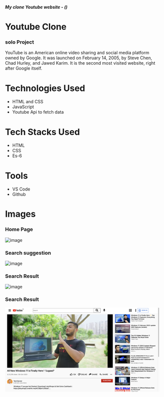 ***My clone Youtube website - ()***
# Youtube Clone
### solo Project
YouTube is an American online video sharing and social media platform owned by Google. It was launched on February 14, 2005, by Steve Chen, Chad Hurley, and Jawed Karim. It is the second most visited website, right after Google itself.
# Technologies Used
* HTML and CSS
* JavaScript
* Youtube Api to fetch data

# Tech Stacks Used
* HTML
* CSS
* Es-6

# Tools
* VS Code
* Github


# Images

### Home Page
![image](https://github.com/AdarshKhatri1/Youtube-Clone/blob/master/Ss/Home%20Page.png?raw=true)

### Search suggestion
![image](https://github.com/AdarshKhatri1/Youtube-Clone/blob/master/Ss/Suggestions.png?raw=true)

### Search Result
![image](https://github.com/AdarshKhatri1/Youtube-Clone/blob/master/Ss/Search%20Result.png?raw=true)

### Search Result
![image](https://github.com/AdarshKhatri1/Youtube-Clone/blob/master/Ss/Video%20Page.png?raw=true)
